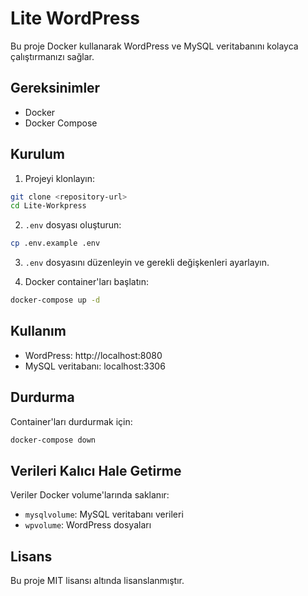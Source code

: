 # Lite WordPress

Bu proje Docker kullanarak WordPress ve MySQL veritabanını kolayca çalıştırmanızı sağlar.

## Gereksinimler

- Docker
- Docker Compose

## Kurulum

1. Projeyi klonlayın:
```bash
git clone <repository-url>
cd Lite-Workpress
```

2. `.env` dosyası oluşturun:
```bash
cp .env.example .env
```

3. `.env` dosyasını düzenleyin ve gerekli değişkenleri ayarlayın.

4. Docker container'ları başlatın:
```bash
docker-compose up -d
```

## Kullanım

- WordPress: http://localhost:8080
- MySQL veritabanı: localhost:3306

## Durdurma

Container'ları durdurmak için:
```bash
docker-compose down
```

## Verileri Kalıcı Hale Getirme

Veriler Docker volume'larında saklanır:
- `mysqlvolume`: MySQL veritabanı verileri
- `wpvolume`: WordPress dosyaları

## Lisans

Bu proje MIT lisansı altında lisanslanmıştır.
